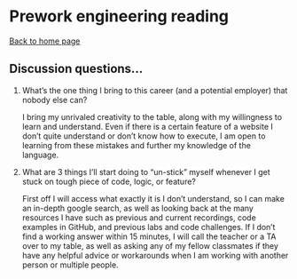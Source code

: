 # Prework engineering reading

[Back to home page](../README.md)

## Discussion questions...

1. What’s the one thing I bring to this career (and a potential employer) that nobody else can?

	I bring my unrivaled creativity to the table, along with my willingness to learn and understand. Even if there is a certain feature of a website I don’t quite understand or don’t know how to execute, I am open to learning from these mistakes and further my knowledge of the language.

2. What are 3 things I’ll start doing to “un-stick” myself whenever I get stuck on tough piece of code, logic, or feature?

	First off I will access what exactly it is I don’t understand, so I can make an in-depth google search, as well as looking back at the many resources I have such as previous and current recordings, code examples in GitHub, and previous labs and code challenges. If I don’t find a working answer within 15 minutes, I will call the teacher or a TA over to my table, as well as asking any of my fellow classmates if they have any helpful advice or workarounds when I am working with another person or multiple people.